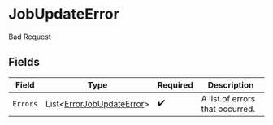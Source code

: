 # JobUpdateError

Bad Request


## Fields

| Field                                                                       | Type                                                                        | Required                                                                    | Description                                                                 |
| --------------------------------------------------------------------------- | --------------------------------------------------------------------------- | --------------------------------------------------------------------------- | --------------------------------------------------------------------------- |
| `Errors`                                                                    | List<[ErrorJobUpdateError](../../Models/Components/ErrorJobUpdateError.md)> | :heavy_check_mark:                                                          | A list of errors that occurred.                                             |